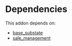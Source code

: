 # Dependencies

This addon depends on:

- [base_substate](../../../../../oca-technical/odoo-bringout-oca-server-ux-base_substate)
- [sale_management](../../../../../oca-ocb-sale/odoo-bringout-oca-ocb-sale_management)
